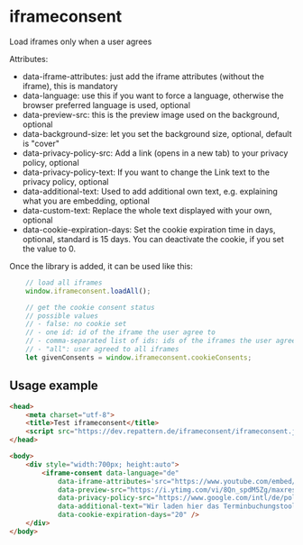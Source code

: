 # iframeconsent
Load iframes only when a user agrees

Attributes:
- data-iframe-attributes: just add the iframe attributes (without the iframe), this is mandatory
- data-language: use this if you want to force a language, otherwise the browser preferred language is used, optional
- data-preview-src: this is the preview image used on the background, optional
- data-background-size: let you set the background size, optional, default is "cover"
- data-privacy-policy-src: Add a link (opens in a new tab) to your privacy policy, optional
- data-privacy-policy-text: If you want to change the Link text to the privacy policy, optional
- data-additional-text: Used to add additional own text, e.g. explaining what you are embedding, optional
- data-custom-text: Replace the whole text displayed with your own, optional
- data-cookie-expiration-days: Set the cookie expiration time in days, optional, standard is 15 days. You can deactivate the cookie, if you set the value to 0.

Once the library is added, it can be used like this:

```javascript
    // load all iframes
    window.iframeconsent.loadAll();

    // get the cookie consent status
    // possible values
    // - false: no cookie set
    // - one id: id of the iframe the user agree to
    // - comma-separated list of ids: ids of the iframes the user agreed to
    // - "all": user agreed to all iframes
    let givenConsents = window.iframeconsent.cookieConsents;

```	

## Usage example

```html
<head>
    <meta charset="utf-8">
    <title>Test iframeconsent</title>
    <script src="https://dev.repattern.de/iframeconsent/iframeconsent.js"></script>
</head>

<body>
    <div style="width:700px; height:auto">
        <iframe-consent data-language="de"
            data-iframe-attributes='src="https://www.youtube.com/embed/8Qn_spdM5Zg" width="560" height="315" frameborder="0" allowfullscreen'
            data-preview-src="https://i.ytimg.com/vi/8Qn_spdM5Zg/maxresdefault.jpg"
            data-privacy-policy-src="https://www.google.com/intl/de/policies/privacy/"
            data-additional-text="Wir laden hier das Terminbuchungstool von Microsoft"
            data-cookie-expiration-days="20" />
    </div>
</body>
```